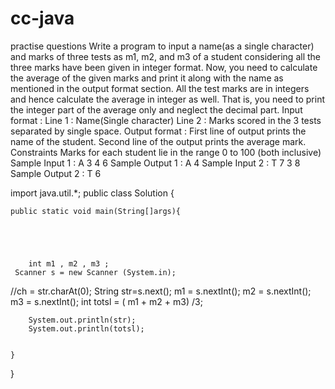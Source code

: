 # cc-java
practise questions
Write a program to input a name(as a single character) and marks of three tests as m1, m2, and m3 of a student considering all the three marks have been given in integer format.
Now, you need to calculate the average of the given marks and print it along with the name as mentioned in the output format section.
All the test marks are in integers and hence calculate the average in integer as well. That is, you need to print the integer part of the average only and neglect the decimal part.
Input format :
Line 1 : Name(Single character)
Line 2 : Marks scored in the 3 tests separated by single space. 
Output format :
First line of output prints the name of the student.
Second line of the output prints the average mark.
Constraints
Marks for each student lie in the range 0 to 100 (both inclusive)
Sample Input 1 :
A
3 4 6
Sample Output 1 :
A
4
Sample Input 2 :
T
7 3 8
Sample Output 2 :
T
6





import java.util.*;
public class Solution {
    
    public static void main(String[]args){
    
    
    
        
        
        int m1 , m2 , m3 ;
     Scanner s = new Scanner (System.in);
    
//ch = str.charAt(0);
     String str=s.next();
        m1 = s.nextInt();
        m2 = s.nextInt();
        m3 = s.nextInt();
         int totsl = ( m1 + m2 + m3) /3;
        
        System.out.println(str);
        System.out.println(totsl);
      
    
    }
}
		
